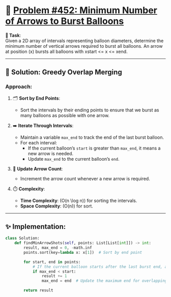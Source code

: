 # 📝 [Problem #452: Minimum Number of Arrows to Burst Balloons](https://leetcode.com/problems/minimum-number-of-arrows-to-burst-balloons/description/)

**🎯 Task**:  
Given a 2D array of intervals representing balloon diameters, determine the minimum number of vertical arrows required to burst all balloons. An arrow at position \(x\) bursts all balloons with xstart <= x <= xend.

---

## 🌟 Solution: Greedy Overlap Merging  

### Approach:  
1. 🗂️ **Sort by End Points**:  
   - Sort the intervals by their ending points to ensure that we burst as many balloons as possible with one arrow.  

2. ➡️ **Iterate Through Intervals**:  
   - Maintain a variable `max_end` to track the end of the last burst balloon.  
   - For each interval:  
     - If the current balloon’s `start` is greater than `max_end`, it means a new arrow is needed.  
     - Update `max_end` to the current balloon’s `end`.  

3. 🔄 **Update Arrow Count**:  
   - Increment the arrow count whenever a new arrow is required.  

4. ⏱️ **Complexity**:  
   - **Time Complexity**: \(O(n \log n)\) for sorting the intervals.  
   - **Space Complexity**: \(O(n)\) for sort.

---

## ✨ Implementation:  

```python
class Solution:
    def findMinArrowShots(self, points: List[List[int]]) -> int:
        result, max_end = 0, -math.inf
        points.sort(key=lambda x: x[1])  # Sort by end point
        
        for start, end in points:
            # If the current balloon starts after the last burst end, a new arrow is needed
            if max_end < start:
                result += 1
                max_end = end  # Update the maximum end for overlapping balloons
                
        return result
```